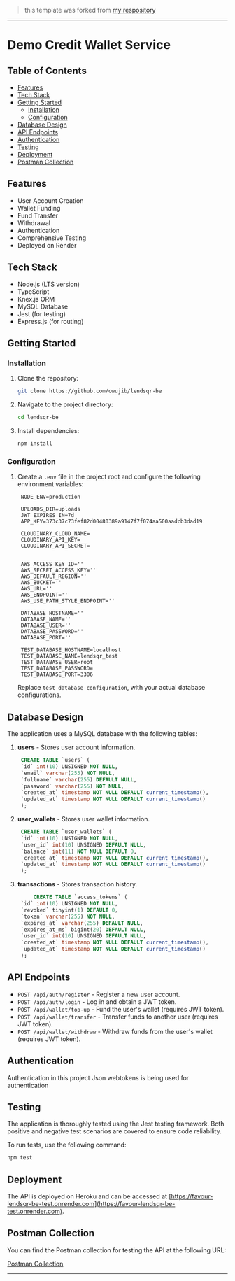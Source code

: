 > this template was forked from [my respository](https://github.com/owujib/express-squelize-boilerplate)


---

# Demo Credit Wallet Service

## Table of Contents

- [Features](#features)
- [Tech Stack](#tech-stack)
- [Getting Started](#getting-started)
  - [Installation](#installation)
  - [Configuration](#configuration)
- [Database Design](#database-design)
- [API Endpoints](#api-endpoints)
- [Authentication](#authentication)
- [Testing](#testing)
- [Deployment](#deployment)
- [Postman Collection](#postman-collection)



## Features

- User Account Creation
- Wallet Funding
- Fund Transfer
- Withdrawal
- Authentication
- Comprehensive Testing
- Deployed on Render

## Tech Stack

- Node.js (LTS version)
- TypeScript
- Knex.js ORM
- MySQL Database
- Jest (for testing)
- Express.js (for routing)

## Getting Started

### Installation

1. Clone the repository:

   ```bash
   git clone https://github.com/owujib/lendsqr-be
   ```

2. Navigate to the project directory:

   ```bash
   cd lendsqr-be
   ```

3. Install dependencies:

   ```bash
   npm install
   ```

### Configuration

1. Create a `.env` file in the project root and configure the following environment variables:

   ```env
    NODE_ENV=production

    UPLOADS_DIR=uploads
    JWT_EXPIRES_IN=7d
    APP_KEY=373c37c73fef82d00480389a9147f7f074aa500aadcb3dad19

    CLOUDINARY_CLOUD_NAME=
    CLOUDINARY_API_KEY=
    CLOUDINARY_API_SECRET=


    AWS_ACCESS_KEY_ID=''
    AWS_SECRET_ACCESS_KEY=''
    AWS_DEFAULT_REGION=''
    AWS_BUCKET=''
    AWS_URL=''
    AWS_ENDPOINT=''
    AWS_USE_PATH_STYLE_ENDPOINT=''

    DATABASE_HOSTNAME=''
    DATABASE_NAME=''
    DATABASE_USER=''
    DATABASE_PASSWORD=''
    DATABASE_PORT=''

    TEST_DATABASE_HOSTNAME=localhost
    TEST_DATABASE_NAME=lendsqr_test
    TEST_DATABASE_USER=root
    TEST_DATABASE_PASSWORD=
    TEST_DATABASE_PORT=3306
   ```

   Replace `test database configuration`, with your actual database configurations.

## Database Design

The application uses a MySQL database with the following tables:

1. **users** - Stores user account information.

   ```sql
    CREATE TABLE `users` (
    `id` int(10) UNSIGNED NOT NULL,
    `email` varchar(255) NOT NULL,
    `fullname` varchar(255) DEFAULT NULL,
    `password` varchar(255) NOT NULL,
    `created_at` timestamp NOT NULL DEFAULT current_timestamp(),
    `updated_at` timestamp NOT NULL DEFAULT current_timestamp()
    );
   ```

2. **user_wallets** - Stores user wallet information.

   ```sql
    CREATE TABLE `user_wallets` (
    `id` int(10) UNSIGNED NOT NULL,
    `user_id` int(10) UNSIGNED DEFAULT NULL,
    `balance` int(11) NOT NULL DEFAULT 0,
    `created_at` timestamp NOT NULL DEFAULT current_timestamp(),
    `updated_at` timestamp NOT NULL DEFAULT current_timestamp()
    );

   ```
2. **transactions** - Stores transaction history.

   ```sql
        CREATE TABLE `access_tokens` (
    `id` int(10) UNSIGNED NOT NULL,
    `revoked` tinyint(1) DEFAULT 0,
    `token` varchar(255) NOT NULL,
    `expires_at` varchar(255) DEFAULT NULL,
    `expires_at_ms` bigint(20) DEFAULT NULL,
    `user_id` int(10) UNSIGNED DEFAULT NULL,
    `created_at` timestamp NOT NULL DEFAULT current_timestamp(),
    `updated_at` timestamp NOT NULL DEFAULT current_timestamp()
    );
   ```

## API Endpoints

- `POST /api/auth/register` - Register a new user account.
- `POST /api/auth/login` - Log in and obtain a JWT token.
- `POST /api/wallet/top-up` - Fund the user's wallet (requires JWT token).
- `POST /api/wallet/transfer` - Transfer funds to another user (requires JWT token).
- `POST /api/wallet/withdraw` - Withdraw funds from the user's wallet (requires JWT token).

## Authentication

Authentication in this project Json webtokens is being used for authentication

## Testing

The application is thoroughly tested using the Jest testing framework. Both positive and negative test scenarios are covered to ensure code reliability.

To run tests, use the following command:

```bash
npm test
```

## Deployment

The API is deployed on Heroku and can be accessed at [https://favour-lendsqr-be-test.onrender.com](https://favour-lendsqr-be-test.onrender.com).

## Postman Collection

You can find the Postman collection for testing the API at the following URL:

[Postman Collection](https://www.postman.com/owujib/workspace/public-workspace/collection/27213384-2a055288-4d51-4a76-93af-cc77e185894f?action=share&creator=27213384&active-environment=27213384-1004accb-7085-4041-931e-b3a15b7a2678)


---

